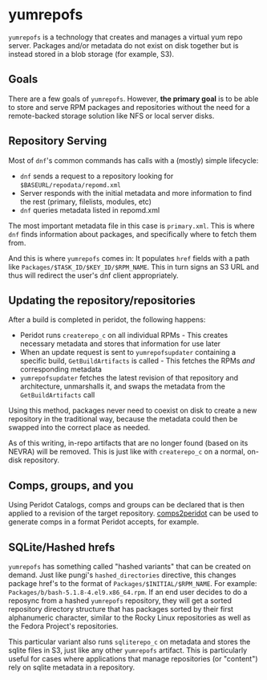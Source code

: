 # yumrepofs

`yumrepofs` is a technology that creates and manages a virtual yum repo server. Packages and/or metadata do not exist on disk together but is instead stored in a blob storage (for example, S3).

## Goals

There are a few goals of `yumrepofs`. However, **the primary goal** is to be able to store and serve RPM packages and repositories without the need for a remote-backed storage solution like NFS or local server disks.

## Repository Serving

Most of `dnf`'s common commands has calls with a (mostly) simple lifecycle:

* `dnf` sends a request to a repository looking for `$BASEURL/repodata/repomd.xml`
* Server responds with the initial metadata and more information to find the rest (primary, filelists, modules, etc)
* `dnf` queries metadata listed in repomd.xml

The most important metadata file in this case is `primary.xml`. This is where `dnf` finds information about packages, and specifically where to fetch them from.

And this is where `yumrepofs` comes in: It populates `href` fields with a path like `Packages/$TASK_ID/$KEY_ID/$RPM_NAME`. This in turn signs an S3 URL and thus will redirect the user's dnf client appropriately.

## Updating the repository/repositories

After a build is completed in peridot, the following happens:

* Peridot runs `createrepo_c` on all individual RPMs - This creates necessary metadata and stores that information for use later
* When an update request is sent to `yumrepofsupdater` containing a specific build, `GetBuildArtifacts` is called - This fetches the RPMs *and* corresponding metadata
* `yumrepofsupdater` fetches the latest revision of that repository and architecture, unmarshalls it, and swaps the metadata from the `GetBuildArtifacts` call

Using this method, packages never need to coexist on disk to create a new repository in the traditional way, because the metadata could then be swapped into the correct place as needed.

As of this writing, in-repo artifacts that are no longer found (based on its NEVRA) will be removed. This is just like with `createrepo_c` on a normal, on-disk repository.

## Comps, groups, and you

Using Peridot Catalogs, comps and groups can be declared that is then applied to a revision of the target repository. [comps2peridot](https://github.com/rocky-linux/peridot-releng/tree/main/comps2peridot) can be used to generate comps in a format Peridot accepts, for example.

## SQLite/Hashed hrefs

`yumrepofs` has something called "hashed variants" that can be created on demand. Just like pungi's `hashed_directories` directive, this changes package href's to the format of `Packages/$INITIAL/$RPM_NAME`. For example: `Packages/b/bash-5.1.8-4.el9.x86_64.rpm`. If an end user decides to do a reposync from a hashed `yumrepofs` repository, they will get a sorted repository directory structure that has packages sorted by their first alphanumeric character, similar to the Rocky Linux repositories as well as the Fedora Project's repositories.

This particular variant also runs `sqliterepo_c` on metadata and stores the sqlite files in S3, just like any other `yumrepofs` artifact. This is particularly useful for cases where applications that manage repositories (or "content") rely on sqlite metadata in a repository.
